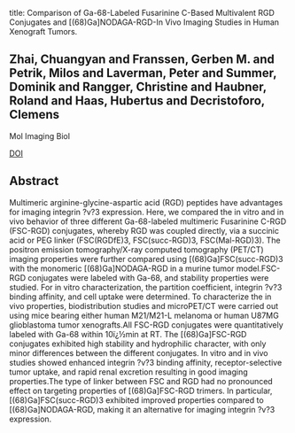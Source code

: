 title: Comparison of Ga-68-Labeled Fusarinine C-Based Multivalent RGD Conjugates and [(68)Ga]NODAGA-RGD-In Vivo Imaging Studies in Human Xenograft Tumors.

## Zhai, Chuangyan and Franssen, Gerben M. and Petrik, Milos and Laverman, Peter and Summer, Dominik and Rangger, Christine and Haubner, Roland and Haas, Hubertus and Decristoforo, Clemens
Mol Imaging Biol

<a href="https://doi.org/10.1007/s11307-016-0931-3">DOI</a>

## Abstract
Multimeric arginine-glycine-aspartic acid (RGD) peptides have advantages for imaging integrin ?v?3 expression. Here, we compared the in vitro and in vivo behavior of three different Ga-68-labeled multimeric Fusarinine C-RGD (FSC-RGD) conjugates, whereby RGD was coupled directly, via a succinic acid or PEG linker (FSC(RGDfE)3, FSC(succ-RGD)3, FSC(Mal-RGD)3). The positron emission tomography/X-ray computed tomography (PET/CT) imaging properties were further compared using [(68)Ga]FSC(succ-RGD)3 with the monomeric [(68)Ga]NODAGA-RGD in a murine tumor model.FSC-RGD conjugates were labeled with Ga-68, and stability properties were studied. For in vitro characterization, the partition coefficient, integrin ?v?3 binding affinity, and cell uptake were determined. To characterize the in vivo properties, biodistribution studies and microPET/CT were carried out using mice bearing either human M21/M21-L melanoma or human U87MG glioblastoma tumor xenografts.All FSC-RGD conjugates were quantitatively labeled with Ga-68 within 10ï¿½min at RT. The [(68)Ga]FSC-RGD conjugates exhibited high stability and hydrophilic character, with only minor differences between the different conjugates. In vitro and in vivo studies showed enhanced integrin ?v?3 binding affinity, receptor-selective tumor uptake, and rapid renal excretion resulting in good imaging properties.The type of linker between FSC and RGD had no pronounced effect on targeting properties of [(68)Ga]FSC-RGD trimers. In particular, [(68)Ga]FSC(succ-RGD)3 exhibited improved properties compared to [(68)Ga]NODAGA-RGD, making it an alternative for imaging integrin ?v?3 expression.

